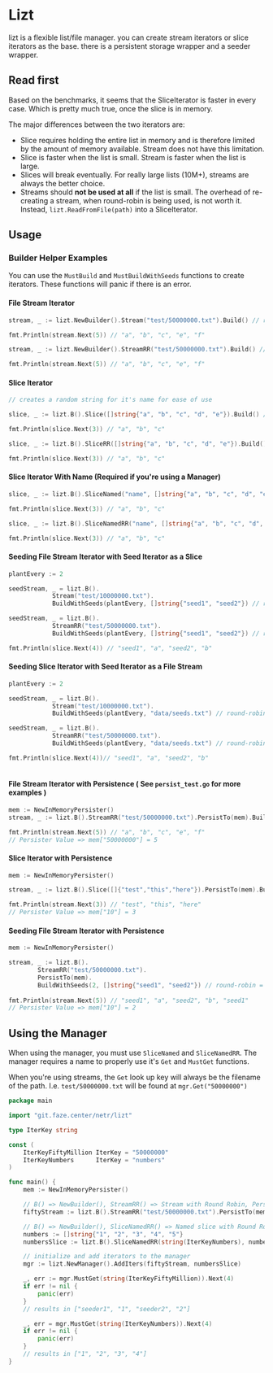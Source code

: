# Lizt
lizt is a flexible list/file manager. you can create stream iterators or slice iterators as the base. there is a persistent storage wrapper and a seeder wrapper.

## Read first
Based on the benchmarks, it seems that the SliceIterator is faster in every case. Which is pretty much true, once the slice is in memory.

The major differences between the two iterators are:
- Slice requires holding the entire list in memory and is therefore limited by the amount of memory available. Stream does not have this limitation.
- Slice is faster when the list is small. Stream is faster when the list is large.
- Slices will break eventually. For really large lists (10M+), streams are always the better choice.
- Streams should **not be used at all** if the list is small. The overhead of re-creating a stream, when round-robin is being used, is not worth it. Instead, `lizt.ReadFromFile(path)` into a SliceIterator.

## Usage

### Builder Helper Examples
You can use the `MustBuild` and `MustBuildWithSeeds` functions to create iterators. These functions will panic if there is an error.

#### File Stream Iterator
```go
stream, _ := lizt.NewBuilder().Stream("test/50000000.txt").Build() // round-robin = false

fmt.Println(stream.Next(5)) // "a", "b", "c", "e", "f"

stream, _ := lizt.NewBuilder().StreamRR("test/50000000.txt").Build() // round-robin = true

fmt.Println(stream.Next(5)) // "a", "b", "c", "e", "f"
```

#### Slice Iterator
```go
// creates a random string for it's name for ease of use

slice, _ := lizt.B().Slice([]string{"a", "b", "c", "d", "e"}).Build() // round-robin = false

fmt.Println(slice.Next(3)) // "a", "b", "c"

slice, _ := lizt.B().SliceRR([]string{"a", "b", "c", "d", "e"}).Build() // round-robin = true

fmt.Println(slice.Next(3)) // "a", "b", "c"
```

#### Slice Iterator With Name (Required if you're using a Manager)
```go
slice, _ := lizt.B().SliceNamed("name", []string{"a", "b", "c", "d", "e"}).Build() // round-robin = false

fmt.Println(slice.Next(3)) // "a", "b", "c"

slice, _ := lizt.B().SliceNamedRR("name", []string{"a", "b", "c", "d", "e"}).Build() // round-robin = true

fmt.Println(slice.Next(3)) // "a", "b", "c"
```

#### Seeding File Stream Iterator with Seed Iterator as a Slice
```go
plantEvery := 2

seedStream, _ = lizt.B().
            Stream("test/10000000.txt").
            BuildWithSeeds(plantEvery, []string{"seed1", "seed2"}) // round-robin = false

seedStream, _ = lizt.B().
            StreamRR("test/50000000.txt").
            BuildWithSeeds(plantEvery, []string{"seed1", "seed2"}) // round-robin = true

fmt.Println(slice.Next(4)) // "seed1", "a", "seed2", "b"
```

#### Seeding Slice Iterator with Seed Iterator as a File Stream
```go
plantEvery := 2

seedStream, _ = lizt.B().
            Stream("test/10000000.txt").
            BuildWithSeeds(plantEvery, "data/seeds.txt") // round-robin = false

seedStream, _ = lizt.B().
            StreamRR("test/50000000.txt").
            BuildWithSeeds(plantEvery, "data/seeds.txt") // round-robin = true

fmt.Println(slice.Next(4))// "seed1", "a", "seed2", "b"
	
```

#### File Stream Iterator with Persistence ( See `persist_test.go` for more examples )
```go
mem := NewInMemoryPersister()
stream, _ := lizt.B().StreamRR("test/50000000.txt").PersistTo(mem).Build() // round-robin = false

fmt.Println(stream.Next(5)) // "a", "b", "c", "e", "f"
// Persister Value => mem["50000000"] = 5
```

#### Slice Iterator with Persistence
```go
mem := NewInMemoryPersister()

stream, _ := lizt.B().Slice([]{"test","this","here"}).PersistTo(mem).Build() // round-robin = false

fmt.Println(stream.Next(3)) // "test", "this", "here"
// Persister Value => mem["10"] = 3
```

#### Seeding File Stream Iterator with Persistence
```go
mem := NewInMemoryPersister()

stream, _ := lizt.B().
        StreamRR("test/50000000.txt").
        PersistTo(mem).
        BuildWithSeeds(2, []string{"seed1", "seed2"}) // round-robin = false
		
fmt.Println(stream.Next(5)) // "seed1", "a", "seed2", "b", "seed1"
// Persister Value => mem["10"] = 2
```

## Using the Manager

When using the manager, you must use `SliceNamed` and `SliceNamedRR`. The manager requires a name to properly use it's `Get` and `MustGet` functions. 

When you're using streams, the `Get` look up key will always be the filename of the path. I.e. `test/50000000.txt` will be found at `mgr.Get("50000000")`

```go
package main

import "git.faze.center/netr/lizt"

type IterKey string

const (
	IterKeyFiftyMillion IterKey = "50000000"
	IterKeyNumbers      IterKey = "numbers"
)

func main() {
	mem := NewInMemoryPersister()

	// B() => NewBuilder(), StreamRR() => Stream with Round Robin, PersistTo() => Persist to Persister, BuildWithSeeds() => Build the Iterator with Seeding
	fiftyStream := lizt.B().StreamRR("test/50000000.txt").PersistTo(mem).MustBuildWithSeeds(2, []string{"seeder1", "seeder2"}) // round-robin = false

	// B() => NewBuilder(), SliceNamedRR() => Named slice with Round Robin, PersistTo() => Persist to Persister, Build() => Build the Iterator
	numbers := []string{"1", "2", "3", "4", "5"}
	numbersSlice := lizt.B().SliceNamedRR(string(IterKeyNumbers), numbers).PersistTo(mem).MustBuild() // round-robin = false

	// initialize and add iterators to the manager
	mgr := lizt.NewManager().AddIters(fiftyStream, numbersSlice)

	_, err := mgr.MustGet(string(IterKeyFiftyMillion)).Next(4)
	if err != nil {
		panic(err)
	}
	// results in ["seeder1", "1", "seeder2", "2"]

	_, err = mgr.MustGet(string(IterKeyNumbers)).Next(4)
	if err != nil {
		panic(err)
	}
	// results in ["1", "2", "3", "4"]
}
```
